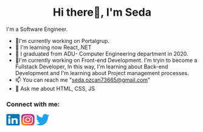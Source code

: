 
<h1 align="center">Hi there👋, I'm Seda</h1>

 I'm a Software Engineer. 
- 🔭I'm currently working on Portalgrup.
- 🌱 I'm learning now React,.NET
- 👯 I graduated from ADU- Computer Engineering department in 2020.
- 🌱I'm currently working on Front-end Development. I'm tryin to become a Fullstack Developer, In this way, I'm learning about Back-end Development and I'm learning about Project management processes.
- 📫 You can reach me "seda.ozcan73665@gmail.com" 
- 💬 Ask me about HTML, CSS, JS

<h3 align="left">Connect with me:</h3>
<p align="left">
<a href="https://www.linkedin.com/in/sedaozcan1/" target="_blank"><img align="center" src="https://raw.githubusercontent.com/emrebilal/emrebilal/main/assets/linkedin.svg" alt="emrebilal21" height="30" width="35" /></a>
<a href="https://instagram.com/seda0zcann" target="_blank"><img align="center" src="https://raw.githubusercontent.com/emrebilal/emrebilal/main/assets/instagram.svg" alt="emreebilall" height="30" width="35" /></a>
<a href="https://twitter.com/Sedaozcan1997" target="_blank"><img align="center" src="https://raw.githubusercontent.com/emrebilal/emrebilal/main/assets/twitter-new.svg" alt="emrebilall" height="30" width="35" /></a>

</p>

